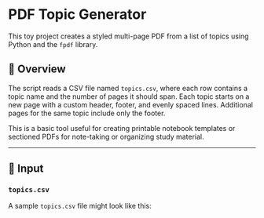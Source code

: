 # PDF Topic Generator

This toy project creates a styled multi-page PDF from a list of topics using Python and the `fpdf` library.

## 📄 Overview

The script reads a CSV file named `topics.csv`, where each row contains a topic name and the number of pages it should span. Each topic starts on a new page with a custom header, footer, and evenly spaced lines. Additional pages for the same topic include only the footer.

This is a basic tool useful for creating printable notebook templates or sectioned PDFs for note-taking or organizing study material.

---

## 📁 Input

### `topics.csv`

A sample `topics.csv` file might look like this:

